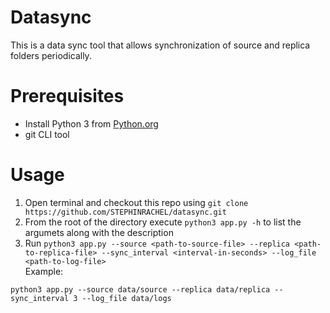 # Datasync
This is a data sync tool that allows synchronization of source and replica folders periodically.

# Prerequisites
* Install Python 3 from [Python.org](https://www.python.org/downloads/) 
* git CLI tool

# Usage

1. Open terminal and checkout this repo using `git clone https://github.com/STEPHINRACHEL/datasync.git`
2. From the root of the directory execute `python3 app.py -h` to list the argumets along with the description
3. Run `python3 app.py --source <path-to-source-file> --replica <path-to-replica-file> --sync_interval <interval-in-seconds> --log_file <path-to-log-file>` <br />
  Example:  
  ```
  python3 app.py --source data/source --replica data/replica --sync_interval 3 --log_file data/logs
  ```

